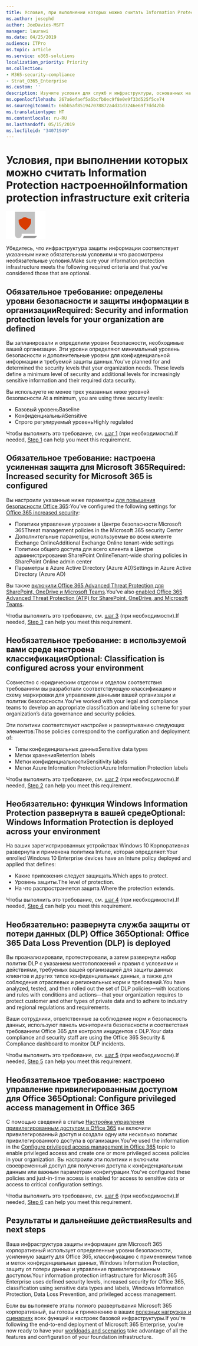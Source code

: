 ```yaml
---
title: Условия, при выполнении которых можно считать Information Protection настроенной
ms.author: josephd
author: JoeDavies-MSFT
manager: laurawi
ms.date: 04/25/2019
audience: ITPro
ms.topic: article
ms.service: o365-solutions
localization_priority: Priority
ms.collection:
- M365-security-compliance
- Strat_O365_Enterprise
ms.custom: ''
description: Изучите условия для служб и инфраструктуры, основанных на Information Protection, и проверьте, соответствует ли используемая вами конфигурация требованиям Microsoft 365 корпоративный.
ms.openlocfilehash: 267a6efaef5a5bcfb0ec9f8e0e9f33d525f5ce74
ms.sourcegitcommit: 66bb5af851947078872a4d31d3246e69f7dd42bb
ms.translationtype: HT
ms.contentlocale: ru-RU
ms.lasthandoff: 05/15/2019
ms.locfileid: "34071949"
---
```

# <a name="information-protection-infrastructure-exit-criteria"></a><span data-ttu-id="1a0dd-103">Условия, при выполнении которых можно считать Information Protection настроенной</span><span class="sxs-lookup"><span data-stu-id="1a0dd-103">Information protection infrastructure exit criteria</span></span>

![](./media/deploy-foundation-infrastructure/infoprotection_icon-small.png)

<span data-ttu-id="1a0dd-104">Убедитесь, что инфраструктура защиты информации соответствует указанным ниже обязательным условиям и что рассмотрены необязательные условия.</span><span class="sxs-lookup"><span data-stu-id="1a0dd-104">Make sure your information protection infrastructure meets the following required criteria and that you've considered those that are optional.</span></span>

<a name="crit-infoprotect-step1"></a>
## <a name="required-security-and-information-protection-levels-for-your-organization-are-defined"></a><span data-ttu-id="1a0dd-105">Обязательное требование: определены уровни безопасности и защиты информации в организации</span><span class="sxs-lookup"><span data-stu-id="1a0dd-105">Required: Security and information protection levels for your organization are defined</span></span>

<span data-ttu-id="1a0dd-p101">Вы запланировали и определили уровни безопасности, необходимые вашей организации. Эти уровни определяют минимальный уровень безопасности и дополнительные уровни для конфиденциальной информации и требуемой защиты данных.</span><span class="sxs-lookup"><span data-stu-id="1a0dd-p101">You've planned for and determined the security levels that your organization needs. These levels define a minimum level of security and additional levels for increasingly sensitive information and their required data security.</span></span>

<span data-ttu-id="1a0dd-108">Вы используете не менее трех указанных ниже уровней безопасности.</span><span class="sxs-lookup"><span data-stu-id="1a0dd-108">At a minimum, you are using three security levels:</span></span>

- <span data-ttu-id="1a0dd-109">Базовый уровень</span><span class="sxs-lookup"><span data-stu-id="1a0dd-109">Baseline</span></span>
- <span data-ttu-id="1a0dd-110">Конфиденциальный</span><span class="sxs-lookup"><span data-stu-id="1a0dd-110">Sensitive</span></span>
- <span data-ttu-id="1a0dd-111">Строго регулируемый уровень</span><span class="sxs-lookup"><span data-stu-id="1a0dd-111">Highly regulated</span></span>

<span data-ttu-id="1a0dd-112">Чтобы выполнить это требование, см. [шаг 1](infoprotect-define-sec-infoprotect-levels.md) (при необходимости).</span><span class="sxs-lookup"><span data-stu-id="1a0dd-112">If needed, [Step 1](infoprotect-define-sec-infoprotect-levels.md) can help you meet this requirement.</span></span> 

<a name="crit-infoprotect-step3"></a>
## <a name="required-increased-security-for-microsoft-365-is-configured"></a><span data-ttu-id="1a0dd-113">Обязательное требование: настроена усиленная защита для Microsoft 365</span><span class="sxs-lookup"><span data-stu-id="1a0dd-113">Required: Increased security for Microsoft 365 is configured</span></span>

<span data-ttu-id="1a0dd-114">Вы настроили указанные ниже параметры [для повышения безопасности Office 365](https://docs.microsoft.com/office365/securitycompliance/tenant-wide-setup-for-increased-security):</span><span class="sxs-lookup"><span data-stu-id="1a0dd-114">You've configured the following settings for [Office 365 increased security](https://docs.microsoft.com/office365/securitycompliance/tenant-wide-setup-for-increased-security):</span></span>

- <span data-ttu-id="1a0dd-115">Политики управления угрозами в Центре безопасности Microsoft 365</span><span class="sxs-lookup"><span data-stu-id="1a0dd-115">Threat management policies in the Microsoft 365 security Center</span></span>
- <span data-ttu-id="1a0dd-116">Дополнительные параметры, используемые во всем клиенте Exchange Online</span><span class="sxs-lookup"><span data-stu-id="1a0dd-116">Additional Exchange Online tenant-wide settings</span></span>
- <span data-ttu-id="1a0dd-117">Политики общего доступа для всего клиента в Центре администрирования SharePoint Online</span><span class="sxs-lookup"><span data-stu-id="1a0dd-117">Tenant-wide sharing policies in SharePoint Online admin center</span></span>
- <span data-ttu-id="1a0dd-118">Параметры в Azure Active Directory (Azure AD)</span><span class="sxs-lookup"><span data-stu-id="1a0dd-118">Settings in Azure Active Directory (Azure AD)</span></span>

<span data-ttu-id="1a0dd-119">Вы также [включили Office 365 Advanced Threat Protection для SharePoint, OneDrive и Microsoft Teams](https://docs.microsoft.com/office365/securitycompliance/turn-on-atp-for-spo-odb-and-teams).</span><span class="sxs-lookup"><span data-stu-id="1a0dd-119">You've also [enabled Office 365 Advanced Threat Protection (ATP) for SharePoint, OneDrive, and Microsoft Teams](https://docs.microsoft.com/office365/securitycompliance/turn-on-atp-for-spo-odb-and-teams).</span></span>

<span data-ttu-id="1a0dd-120">Чтобы выполнить это требование, см. [шаг 3](infoprotect-configure-increased-security-office-365.md) (при необходимости).</span><span class="sxs-lookup"><span data-stu-id="1a0dd-120">If needed, [Step 3](infoprotect-configure-increased-security-office-365.md) can help you meet this requirement.</span></span> 

<a name="crit-infoprotect-step2"></a>
## <a name="optional-classification-is-configured-across-your-environment"></a><span data-ttu-id="1a0dd-121">Необязательное требование: в используемой вами среде настроена классификация</span><span class="sxs-lookup"><span data-stu-id="1a0dd-121">Optional: Classification is configured across your environment</span></span>

<span data-ttu-id="1a0dd-122">Совместно с юридическим отделом и отделом соответствия требованиям вы разработали соответствующую классификацию и схему маркировки для управления данными вашей организации и политик безопасности.</span><span class="sxs-lookup"><span data-stu-id="1a0dd-122">You've worked with your legal and compliance teams to develop an appropriate classification and labeling scheme for your organization’s data governance and security policies.</span></span> 

<span data-ttu-id="1a0dd-123">Эти политики соответствуют настройке и развертыванию следующих элементов:</span><span class="sxs-lookup"><span data-stu-id="1a0dd-123">Those policies correspond to the configuration and deployment of:</span></span>

- <span data-ttu-id="1a0dd-124">Типы конфиденциальных данных</span><span class="sxs-lookup"><span data-stu-id="1a0dd-124">Sensitive data types</span></span>
- <span data-ttu-id="1a0dd-125">Метки хранения</span><span class="sxs-lookup"><span data-stu-id="1a0dd-125">Retention labels</span></span>
- <span data-ttu-id="1a0dd-126">Метки конфиденциальности</span><span class="sxs-lookup"><span data-stu-id="1a0dd-126">Sensitivity labels</span></span>
- <span data-ttu-id="1a0dd-127">Метки Azure Information Protection</span><span class="sxs-lookup"><span data-stu-id="1a0dd-127">Azure Information Protection labels</span></span>

<span data-ttu-id="1a0dd-128">Чтобы выполнить это требование, см. [шаг 2](infoprotect-configure-classification.md) (при необходимости).</span><span class="sxs-lookup"><span data-stu-id="1a0dd-128">If needed, [Step 2](infoprotect-configure-classification.md) can help you meet this requirement.</span></span> 


<a name="crit-infoprotect-step4"></a>
## <a name="optional-windows-information-protection-is-deployed-across-your-environment"></a><span data-ttu-id="1a0dd-129">Необязательно: функция Windows Information Protection развернута в вашей среде</span><span class="sxs-lookup"><span data-stu-id="1a0dd-129">Optional: Windows Information Protection is deployed across your environment</span></span>

<span data-ttu-id="1a0dd-130">На ваших зарегистрированных устройствах Windows 10 Корпоративная развернута и применена политика Intune, которая определяет:</span><span class="sxs-lookup"><span data-stu-id="1a0dd-130">Your enrolled Windows 10 Enterprise devices have an Intune policy deployed and applied that defines:</span></span>

- <span data-ttu-id="1a0dd-131">Какие приложения следует защищать.</span><span class="sxs-lookup"><span data-stu-id="1a0dd-131">Which apps to protect.</span></span>
- <span data-ttu-id="1a0dd-132">Уровень защиты.</span><span class="sxs-lookup"><span data-stu-id="1a0dd-132">The level of protection.</span></span>
- <span data-ttu-id="1a0dd-133">На что распространяется защита.</span><span class="sxs-lookup"><span data-stu-id="1a0dd-133">Where the protection extends.</span></span>

<span data-ttu-id="1a0dd-134">Чтобы выполнить это требование, см. [шаг 4](infoprotect-deploy-windows-information-protection.md) (при необходимости).</span><span class="sxs-lookup"><span data-stu-id="1a0dd-134">If needed, [Step 4](infoprotect-deploy-windows-information-protection.md) can help you meet this requirement.</span></span> 

<a name="crit-infoprotect-step5"></a>
## <a name="optional-office-365-data-loss-prevention-dlp-is-deployed"></a><span data-ttu-id="1a0dd-135">Необязательно: развернута служба защиты от потери данных (DLP) Office 365</span><span class="sxs-lookup"><span data-stu-id="1a0dd-135">Optional: Office 365 Data Loss Prevention (DLP) is deployed</span></span>

<span data-ttu-id="1a0dd-136">Вы проанализировали, протестировали, а затем развернули набор политик DLP с указанием местоположений и правил с условиями и действиями, требуемых вашей организацией для защиты данных клиентов и других типов конфиденциальных данных, а также для соблюдения отраслевых и региональных норм и требований.</span><span class="sxs-lookup"><span data-stu-id="1a0dd-136">You have analyzed, tested, and then rolled out the set of DLP policies—with locations and rules with conditions and actions—that your organization requires to protect customer and other types of private data and to adhere to industry and regional regulations and requirements.</span></span>

<span data-ttu-id="1a0dd-137">Ваши сотрудники, ответственные за соблюдение норм и безопасность данных, используют панель мониторинга безопасности и соответствия требованиям Office 365 для контроля инцидентов с DLP.</span><span class="sxs-lookup"><span data-stu-id="1a0dd-137">Your data compliance and security staff are using the Office 365 Security & Compliance dashboard to monitor DLP incidents.</span></span>

<span data-ttu-id="1a0dd-138">Чтобы выполнить это требование, см. [шаг 5](infoprotect-data-loss-prevention.md) (при необходимости).</span><span class="sxs-lookup"><span data-stu-id="1a0dd-138">If needed, [Step 5](infoprotect-data-loss-prevention.md) can help you meet this requirement.</span></span> 


<a name="crit-infoprotect-step6"></a>
## <a name="optional-configure-privileged-access-management-in-office-365"></a><span data-ttu-id="1a0dd-139">Необязательное требование: настроено управление привилегированным доступом для Office 365</span><span class="sxs-lookup"><span data-stu-id="1a0dd-139">Optional: Configure privileged access management in Office 365</span></span>

<span data-ttu-id="1a0dd-140">С помощью сведений в статье [Настройка управления привилегированным доступом в Office 365](https://docs.microsoft.com/office365/securitycompliance/privileged-access-management-configuration) вы включили привилегированный доступ и создали одну или несколько политик привилегированного доступа в организации.</span><span class="sxs-lookup"><span data-stu-id="1a0dd-140">You've used the information in the [Configure privileged access management in Office 365](https://docs.microsoft.com/office365/securitycompliance/privileged-access-management-configuration) topic to enable privileged access and create one or more privileged access policies in your organization.</span></span> <span data-ttu-id="1a0dd-141">Вы настроили эти политики и включили своевременный доступ для получения доступа к конфиденциальным данным или важным параметрам конфигурации.</span><span class="sxs-lookup"><span data-stu-id="1a0dd-141">You've configured these policies and just-in-time access is enabled for access to sensitive data or access to critical configuration settings.</span></span>

<span data-ttu-id="1a0dd-142">Чтобы выполнить это требование, см. [шаг 6](infoprotect-configure-privileged-access-management.md) (при необходимости).</span><span class="sxs-lookup"><span data-stu-id="1a0dd-142">If needed, [Step 6](infoprotect-configure-privileged-access-management.md) can help you meet this requirement.</span></span> 

## <a name="results-and-next-steps"></a><span data-ttu-id="1a0dd-143">Результаты и дальнейшие действия</span><span class="sxs-lookup"><span data-stu-id="1a0dd-143">Results and next steps</span></span>

<span data-ttu-id="1a0dd-144">Ваша инфраструктура защиты информации для Microsoft 365 корпоративный использует определенные уровни безопасности, усиленную защиту для Office 365, классификацию с применением типов и меток конфиденциальных данных, Windows Information Protection, защиту от потери данных и управление привилегированным доступом.</span><span class="sxs-lookup"><span data-stu-id="1a0dd-144">Your information protection infrastructure for Microsoft 365 Enterprise uses defined security levels, increased security for Office 365, classification using sensitive data types and labels, Windows Information Protection, Data Loss Prevention, and privileged access management.</span></span>

<span data-ttu-id="1a0dd-145">Если вы выполняете этапы полного развертывания Microsoft 365 корпоративный, вы готовы к применению в ваших [полезных нагрузках и сценариях](deploy-workloads.md) всех функций и настроек базовой инфраструктуры.</span><span class="sxs-lookup"><span data-stu-id="1a0dd-145">If you're following the end-to-end deployment of Microsoft 365 Enterprise, you're now ready to have your [workloads and scenarios](deploy-workloads.md) take advantage of all the features and configuration of your foundation infrastructure.</span></span>
